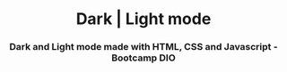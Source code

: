 <h1 align='center'> Dark | Light mode</h1>
<h3 align='center'> Dark and Light mode made with HTML, CSS and Javascript - Bootcamp DIO </h2>
